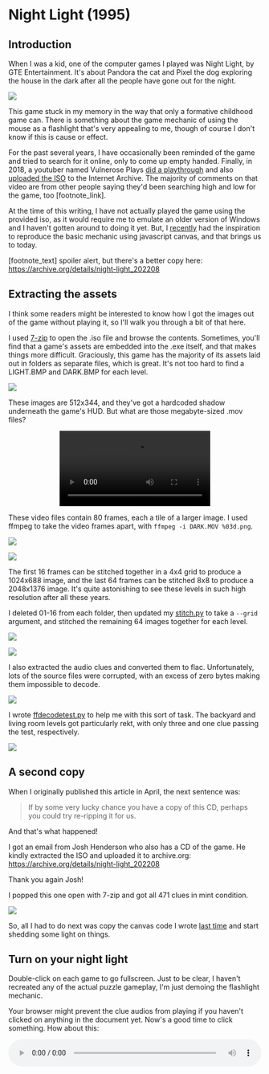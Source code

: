 Night Light (1995)
==================

## Introduction

When I was a kid, one of the computer games I played was Night Light, by GTE Entertainment. It's about Pandora the cat and Pixel the dog exploring the house in the dark after all the people have gone out for the night.

![](cover.jpg)

This game stuck in my memory in the way that only a formative childhood game can. There is something about the game mechanic of using the mouse as a flashlight that's very appealing to me, though of course I don't know if this is cause or effect.

For the past several years, I have occasionally been reminded of the game and tried to search for it online, only to come up empty handed. Finally, in 2018, a youtuber named Vulnerose Plays [did a playthrough](https://www.youtube.com/watch?v=KYDoBcFcGM8) and also [uploaded the ISO](https://archive.org/details/NightLight_201809) to the Internet Archive. The majority of comments on that video are from other people saying they'd been searching high and low for the game, too [footnote_link].

At the time of this writing, I have not actually played the game using the provided iso, as it would require me to emulate an older version of Windows and I haven't gotten around to doing it yet. But, I [recently](/writing/browser_in_the_dark) had the inspiration to reproduce the basic mechanic using javascript canvas, and that brings us to today.

[footnote_text] spoiler alert, but there's a better copy here: https://archive.org/details/night-light_202208

## Extracting the assets

I think some readers might be interested to know how I got the images out of the game without playing it, so I'll walk you through a bit of that here.

I used [7-zip](https://www.7-zip.org/) to open the .iso file and browse the contents. Sometimes, you'll find that a game's assets are embedded into the .exe itself, and that makes things more difficult. Graciously, this game has the majority of its assets laid out in folders as separate files, which is great. It's not too hard to find a LIGHT.BMP and DARK.BMP for each level.

![](7z_bmp.png)

These images are 512x344, and they've got a hardcoded shadow underneath the game's HUD. But what are those megabyte-sized .mov files?

<center><video controls src="garg_dark_tiles.mp4"/></center>

These video files contain 80 frames, each a tile of a larger image. I used ffmpeg to take the video frames apart, with `ffmpeg -i DARK.MOV %03d.png`.

![](ffmpeg_mov_to_png.png)

![](frames.png)

The first 16 frames can be stitched together in a 4x4 grid to produce a 1024x688 image, and the last 64 frames can be stitched 8x8 to produce a 2048x1376 image. It's quite astonishing to see these levels in such high resolution after all these years.

I deleted 01-16 from each folder, then updated my [stitch.py](https://git.voussoir.net/voussoir/cmd/src/branch/master/stitch.py) to take a `--grid` argument, and stitched the remaining 64 images together for each level.

![](stitch_8x8.png)

![](all_stitching.png)

I also extracted the audio clues and converted them to flac. Unfortunately, lots of the source files were corrupted, with an excess of zero bytes making them impossible to decode.

![](hxd.png)

I wrote [ffdecodetest.py](https://git.voussoir.net/voussoir/cmd/src/branch/master/ffdecodetest.py) to help me with this sort of task. The backyard and living room levels got particularly rekt, with only three and one clue passing the test, respectively.

![](ffdecodetest1.png)

## A second copy

When I originally published this article in April, the next sentence was:

> If by some very lucky chance you have a copy of this CD, perhaps you could try re-ripping it for us.

And that's what happened!

I got an email from Josh Henderson who also has a CD of the game. He kindly extracted the ISO and uploaded it to archive.org: https://archive.org/details/night-light_202208

Thank you again Josh!

I popped this one open with 7-zip and got all 471 clues in mint condition.

![](ffdecodetest2.png)

So, all I had to do next was copy the canvas code I wrote [last time](/writing/browser_in_the_dark) and start shedding some light on things.

## Turn on your night light

<style>
.nightlight_game
{
    width: 100%;
    margin-block-start: 1em;
    aspect-ratio: 2048/1376;
    cursor: none;
}
</style>

Double-click on each game to go fullscreen. Just to be clear, I haven't recreated any of the actual puzzle gameplay, I'm just demoing the flashlight mechanic.

Your browser might prevent the clue audios from playing if you haven't clicked on anything in the document yet. Now's a good time to click something. How about this:

<audio id="theme_audio" controls src="night_light_theme.flac" style="width: 100%"/>

<audio id="clue_audio"/>

<canvas class="nightlight_game" data-prefix="ATTC"></canvas>

<canvas class="nightlight_game" data-prefix="BATH"></canvas>

<canvas class="nightlight_game" data-prefix="BEDR"></canvas>

<canvas class="nightlight_game" data-prefix="BKYD"></canvas>

<canvas class="nightlight_game" data-prefix="GARG"></canvas>

<canvas class="nightlight_game" data-prefix="KITC"></canvas>

<canvas class="nightlight_game" data-prefix="LIVR"></canvas>

<canvas class="nightlight_game" data-prefix="NURS"></canvas>

## The missing menu files

I'm glad that the level images were easy to extract, since those were the most important parts for me. I'm also glad we recovered all of the clues. However, I really would like to get the main menu images and the staff credit portraits out as well.

![](mainmenu_screenshot.png)

I looked through all the files with 7z, expecting to find a .bmp or a tiled .mov representing the menu, and I'm simply stumped. I don't see them anywhere. The closest thing I could find was MMCHOICE.MOV, where Pixel and Pandora discuss the level options, but it's cropped in on them.

<center><video controls src="mmchoice.mp4"/></center>

The game uses this kind of video file as an overlay whenever it needs to put the talking characters in front of the game. If you look through the QTPUZZLE folder you'll find many more of these.

<center><video controls src="attc_01.mp4"/></center>

So, it's not like mmchoice.mov is damaged, or cropped accidentally. But, like the puzzles, I expect to find the loading screen, the main menu art, and the credits photos in their own files. I just don't see any more tiled movs or bitmaps. There are 18 .pic files, but those are just BACKMASK.PIC, FOREMASK.PIC, and a set of LIGHT.PIC and DARK.PIC for each of the eight levels.

Perhaps I simply missed something, or perhaps they are embedded somewhere else, though I don't know why that would be. The game's NIGHTMPC.EXE is 7.7 MB, which seems big enough to hold some secrets. I searched through the binary for BMP and MOV headers but didn't have any luck, and 7-zip doesn't open it the way it does with some executables.

My understanding is that the game is supposed to work on both Windows and Mac: many of the game resources are provided in duplicate (BMP/PIC, WAV/AIF), but as far as binaries go I only see exe. What's up with that?

If you discover anything, send me an email!

Along the way, I also found these image masks which give a hint as to how some of the click detection was done, which I think is very clever. Each of these cells has a unique RGB color -- so the programmers could make each color represent a choice for the user to click on.

<center><img src="menu_mask.png"/> <img src="credits_mask.png"/></center>

## Conclusion

If you watch Tom Scott, you may have seen his video about [Need for Speed](https://www.youtube.com/watch?v=juRkaqkDfCM "I drove my childhood favorite racing game in real life"), a sentimental visit to the real life location after which a level from the game was modeled.

> All the things that we create, whether you have a big audience or whether you're just making stuff for the folks close to you, sure, maybe those things you make will be forgotten. Or maybe those things you create will get laid down as someone's long term memory, and affect them a lot later in their life. So, make nice things. Try to give people something they'll be nostalgic about. You never know what impressions you might be making for the future.

A kind thank you to all of these people:

<audio id="credits_audio" controls src="credits.flac" style="width: 100%"/>

![](credits_screenshot.png)

Have fun!

<script>
IMAGE_WIDTH = 2048;
IMAGE_HEIGHT = 1376;
ASPECT_RATIO = IMAGE_WIDTH / IMAGE_HEIGHT;

clues = {}
clues["ATTC"] = [
"ATTC_FA01BIRD.flac", "ATTC_FA02COAT.flac", "ATTC_FA03ZMAN.flac", "ATTC_FA04BANA.flac",
"ATTC_FA05SUMO.flac", "ATTC_FA06ZAPE.flac", "ATTC_FA07TRAN.flac", "ATTC_FA08BELL.flac",
"ATTC_FA09ZFOX.flac", "ATTC_FA10BLOK.flac", "ATTC_FA11WIMP.flac", "ATTC_FA12FALL.flac",
"ATTC_FA13ROBT.flac", "ATTC_FA14FREK.flac", "ATTC_FA15CHIP.flac", "ATTC_FA16ZBUG.flac",
"ATTC_FA17MSTR.flac", "ATTC_FA18OCTO.flac", "ATTC_FA19ZBOX.flac", "ATTC_FA20CROK.flac",
"ATTC_FA21UNIC.flac", "ATTC_FA22CRRT.flac", "ATTC_FA23ZBEE.flac", "ATTC_FA24BIRD.flac",
"ATTC_FA25RBBT.flac", "ATTC_FA26SURF.flac", "ATTC_FA27ZEGG.flac", "ATTC_FA28TRTL.flac",
"ATTC_FA29DUCK.flac", "ATTC_FA30ZDOG.flac", "ATTC_FB01LGHT.flac", "ATTC_FB02STCK.flac",
"ATTC_FB03DEAD.flac", "ATTC_FB04KITE.flac", "ATTC_FB05RAQT.flac", "ATTC_FB06SQRL.flac",
"ATTC_FB07ROPE.flac", "ATTC_FB08BALL.flac", "ATTC_FB09CLUB.flac", "ATTC_FB10BOOM.flac",
"ATTC_FB11SCCR.flac", "ATTC_FB12GOLF.flac", "ATTC_FB13BATN.flac", "ATTC_FB14HMMR.flac",
"ATTC_FB15ZNUT.flac", "ATTC_FB16ZBAT.flac", "ATTC_FB18ZBAG.flac", "ATTC_FB19SQRL.flac",
"ATTC_FB20BORD.flac", "ATTC_FB21SOCK.flac", "ATTC_FB22STAR.flac", "ATTC_FB23ZHAT.flac",
"ATTC_FB24PCHR.flac"
]
clues["BATH"] = [
"BATH_AA01GOST.flac", "BATH_AA02DRGN.flac", "BATH_AA03CLAW.flac", "BATH_AA04FACE.flac",
"BATH_AA05BSNK.flac", "BATH_AA06OCTO.flac", "BATH_AA07RSNK.flac", "BATH_AA08ZRAT.flac",
"BATH_AA09SNAL.flac", "BATH_AA10SHRF.flac", "BATH_AA11BADG.flac", "BATH_AA12EELL.flac",
"BATH_AA13SHRK.flac", "BATH_AA14SWNG.flac", "BATH_AA15MSTR.flac", "BATH_AA16ELPH.flac",
"BATH_AA17WEZL.flac", "BATH_AA18BTNG.flac", "BATH_AA19EYEZ.flac", "BATH_AA20TETH.flac",
"BATH_AA21LMAN.flac", "BATH_AA22SMAN.flac", "BATH_AA23JROG.flac", "BATH_AA24GRML.flac",
"BATH_AA25FISH.flac", "BATH_AA26ZSUB.flac", "BATH_AA27TBD1.flac", "BATH_AA28FSTR.flac",
"BATH_AA29GSTR.flac", "BATH_AA30ZEYE.flac", "BATH_AB01GOST.flac", "BATH_AB01ZCAT.flac",
"BATH_AB02TBSH.flac", "BATH_AB03TREE.flac", "BATH_AB04OLET.flac", "BATH_AB05FACT.flac",
"BATH_AB06SHOT.flac", "BATH_AB07ZCAP.flac", "BATH_AB08CLNZ.flac", "BATH_AB09TBSH.flac",
"BATH_AB10SHRT.flac", "BATH_AB11TOWL.flac", "BATH_AB12PFSH.flac", "BATH_AB13TSSU.flac",
"BATH_AB14BRSH.flac", "BATH_AB15TROL.flac", "BATH_AB16SHOE.flac", "BATH_AB17BBSH.flac",
"BATH_AB18SDRP.flac", "BATH_AB19RSOP.flac", "BATH_AB20SDPD.flac", "BATH_AB21COLD.flac",
"BATH_AB22ZRAG.flac", "BATH_AB23SUDZ.flac", "BATH_AB24FLAG.flac", "BATH_AB25PAI1.flac",
"BATH_AB25PAIL.flac", "BATH_AB26BBAL.flac", "BATH_AB27SPNG.flac", "BATH_AB28DUCK.flac",
"BATH_AB29BAL1.flac", "BATH_AB29BALL.flac", "BATH_AB30KFSH.flac", "BATH_AB31SHRK.flac",
"BATH_AB32TPST.flac"
]
clues["BEDR"] = [
"BEDR_CA01JSTR.flac", "BEDR_CA02FMAN.flac", "BEDR_CA02MAN.flac", "BEDR_CA03FPOT.flac",
"BEDR_CA04WTCH.flac", "BEDR_CA05PMAN.flac", "BEDR_CA06PLNE.flac", "BEDR_CA07ZSUB.flac",
"BEDR_CA08MSTR.flac", "BEDR_CA09MSTR.flac", "BEDR_CA10MSTR.flac", "BEDR_CA11MSTR.flac",
"BEDR_CA12TRAN.flac", "BEDR_CA13HPPO.flac", "BEDR_CA14MUMY.flac", "BEDR_CA15RCKT.flac",
"BEDR_CA16DRGN.flac", "BEDR_CA17ELPH.flac", "BEDR_CA18HAND.flac", "BEDR_CA19TERY.flac",
"BEDR_CA20MSTR.flac", "BEDR_CA21ZASP.flac", "BEDR_CA22HOSE.flac", "BEDR_CA23FLWR.flac",
"BEDR_CA24TPEE.flac", "BEDR_CA25SNKE.flac", "BEDR_CB01RABT.flac", "BEDR_CB02LAMB.flac",
"BEDR_CB03TRIC.flac", "BEDR_CB04RIBN.flac", "BEDR_CB05SMCP.flac", "BEDR_CB06CLWN.flac",
"BEDR_CB07HSTK.flac", "BEDR_CB08BLDZ.flac", "BEDR_CB09ROBT.flac", "BEDR_CB10PLNE.flac",
"BEDR_CB11ZCAR.flac", "BEDR_CB12BANK.flac", "BEDR_CB13BRON.flac", "BEDR_CB14TREX.flac",
"BEDR_CB15TRUK.flac", "BEDR_CB16SOCK.flac", "BEDR_CB17VITC.flac", "BEDR_CB18CLDS.flac",
"BEDR_CB19BOOK.flac", "BEDR_CB20GLBZ.flac", "BEDR_CB21SHRT.flac", "BEDR_CB22DRWR.flac",
"BEDR_CB23BBAL.flac", "BEDR_CB24ZBAT.flac", "BEDR_CB25PLNE.flac", "BEDR_CB26ZCAP.flac",
"BEDR_CB27TBER.flac", "BEDR_CB28TCAN.flac", "BEDR_CB29HORS.flac", "BEDR_CB30FBAL.flac",
"BEDR_CB31SNKR.flac", "BEDR_CB32PILO.flac", "BEDR_CB33LADR.flac", "BEDR_CB34GMBD.flac",
"BEDR_CB35DLMP.flac", "BEDR_CB36BRSH.flac", "BEDR_CB37NKTY.flac", "BEDR_CB38SOCK.flac"
]
clues["BKYD"] = [
"BKYD_GA01DINO.flac", "BKYD_GA02DINO.flac", "BKYD_GA03DINO.flac", "BKYD_GA04DINO.flac",
"BKYD_GA05DINO.flac", "BKYD_GA06DINO.flac", "BKYD_GA07DINO.flac", "BKYD_GA08DINO.flac",
"BKYD_GA09DINO.flac", "BKYD_GA10DINO.flac", "BKYD_GA11DINO.flac", "BKYD_GA12DINO.flac",
"BKYD_GA13DINO.flac", "BKYD_GA14CRAK.flac", "BKYD_GA15EGGS.flac", "BKYD_GA16DUDE.flac",
"BKYD_GB01SQRL.flac", "BKYD_GB02TIRE.flac", "BKYD_GB03SCCR.flac", "BKYD_GB05BALL.flac",
"BKYD_GB06SAIL.flac", "BKYD_GB07FOAT.flac", "BKYD_GB08DUCK.flac", "BKYD_GB09BBAL.flac",
"BKYD_GB10GOFR.flac", "BKYD_GB10MASK.flac", "BKYD_GB11TRTL.flac", "BKYD_GB12FINN.flac",
"BKYD_GB13BIGW.flac", "BKYD_GB14ZCAP.flac", "BKYD_GB15FBAL.flac", "BKYD_GB16STCK.flac",
"BKYD_GB17APPL.flac", "BKYD_GB18BALL.flac", "BKYD_GB20SHVL.flac", "BKYD_GB21FLAG.flac",
"BKYD_GB22HOSE.flac", "BKYD_GB23ZHOW.flac", "BKYD_GB24RAKE.flac", "BKYD_GB25TRWL.flac"
]
clues["GARG"] = [
"GARG_EA01EYEZ.flac", "GARG_EA03BRD2.flac", "GARG_EA04GRFF.flac", "GARG_EA05FISH.flac",
"GARG_EA06JAIL.flac", "GARG_EA07DRVR.flac", "GARG_EA08KROO.flac", "GARG_EA09MUMY.flac",
"GARG_EA10MSTR.flac", "GARG_EA11ROBT.flac", "GARG_EA12BRED.flac", "GARG_EA13ZJAR.flac",
"GARG_EA14FFLY.flac", "GARG_EA15SNKE.flac", "GARG_EA16CPLR.flac", "GARG_EA17ZBAT.flac",
"GARG_EA18BRNG.flac", "GARG_EA19ELPH.flac", "GARG_EA20MSTR.flac", "GARG_EA21DUDE.flac",
"GARG_EA22ZCAR.flac", "GARG_EA23APPL.flac", "GARG_EA24SNKE.flac", "GARG_EA25MSTR.flac",
"GARG_EA26CNON.flac", "GARG_EA27ZEYE.flac", "GARG_EA28DNUT.flac", "GARG_EA29CLWN.flac",
"GARG_EA30HSTK.flac", "GARG_EA31LIPS.flac", "GARG_EB01BTTL.flac", "GARG_EB02NOTE.flac",
"GARG_EB03ZSAW.flac", "GARG_EB04ZSAW.flac", "GARG_EB05HMMR.flac", "GARG_EB07SDRV.flac",
"GARG_EB08CHSL.flac", "GARG_EB09SCSR.flac", "GARG_EB10WRCH.flac", "GARG_EB11SCKT.flac",
"GARG_EB12DRVR.flac", "GARG_EB13VENT.flac", "GARG_EB14SOAP.flac", "GARG_EB15KNOB.flac",
"GARG_EB16BSKT.flac", "GARG_EB17BALL.flac", "GARG_EB18BEAR.flac", "GARG_EB19GRSE.flac",
"GARG_EB20BBAT.flac", "GARG_EB21BBAL.flac", "GARG_EB22TIRE.flac", "GARG_EB23MOUS.flac",
"GARG_EB24ZHAT.flac", "GARG_EB25SEAT.flac", "GARG_EB26RLLR.flac", "GARG_EB27PCAN.flac",
"GARG_EB28BRSH.flac", "GARG_EB29BUCT.flac"
]
clues["KITC"] = [
"KITC_BA01EYEZ.flac", "KITC_BA02EYEZ.flac", "KITC_BA03OWLI.flac", "KITC_BA04MSTR.flac",
"KITC_BA05EYEZ.flac", "KITC_BA06FORT.flac", "KITC_BA07MSTR.flac", "KITC_BA08OCTO.flac",
"KITC_BA09DILE.flac", "KITC_BA09DILO.flac", "KITC_BA10SNKE.flac", "KITC_BA11MAN1.flac",
"KITC_BA12MAN2.flac", "KITC_BA13MAN3.flac", "KITC_BA14PRNA.flac", "KITC_BA15SNKE.flac",
"KITC_BA16BFLY.flac", "KITC_BA17SCER.flac", "KITC_BA17SCSR.flac", "KITC_BA18ZHAT.flac",
"KITC_BA19FRTH.flac", "KITC_BA20ANT1.flac", "KITC_BA21MSTR.flac", "KITC_BA22ANTZ.flac",
"KITC_BA23ZPAW.flac", "KITC_BA24NITE.flac", "KITC_BA25HARY.flac", "KITC_BA26SPDR.flac",
"KITC_BA27SHRK.flac", "KITC_BB01BBAL.flac", "KITC_BB02GRPZ.flac", "KITC_BB03RBBT.flac",
"KITC_BB04ZBAT.flac", "KITC_BB05CHOW.flac", "KITC_BB06FDG1.flac", "KITC_BB07FDG2.flac",
"KITC_BB08FDG3.flac", "KITC_BB09FDG4.flac", "KITC_BB10FDG5.flac", "KITC_BB11ZCUP.flac",
"KITC_BB12OUCH.flac", "KITC_BB13BITE.flac", "KITC_BB14NOTE.flac", "KITC_BB15FORK.flac",
"KITC_BB16GLOV.flac", "KITC_BB17P.flac", "KITC_BB17TSTR.flac", "KITC_BB18APPL.flac",
"KITC_BB19PEPR.flac", "KITC_BB20SALT.flac", "KITC_BB21PBTR.flac", "KITC_BB22WATR.flac",
"KITC_BB23TSSL.flac", "KITC_BB24SPTL.flac", "KITC_BB25DUCK.flac", "KITC_BB26TULP.flac",
"KITC_BB27ZOWL.flac", "KITC_BB28RATL.flac", "KITC_BB29BNAS.flac", "KITC_BB30ZRAG.flac"
]
clues["LIVR"] = [
"LIVR_DA01NARK.flac", "LIVR_DA02LAMP.flac", "LIVR_DA02SQRL.flac", "LIVR_DA03LAMB.flac",
"LIVR_DA04FISH.flac", "LIVR_DA04PRNA.flac", "LIVR_DA05BEAR.flac", "LIVR_DA06PRQU.flac",
"LIVR_DA06TBA2.flac", "LIVR_DA07DRUM.flac", "LIVR_DA07TBA3.flac", "LIVR_DA08TELE.flac",
"LIVR_DA08TRT1.flac", "LIVR_DA08TRTL.flac", "LIVR_DA09MOUS.flac", "LIVR_DA10PICT.flac",
"LIVR_DA10PNGN.flac", "LIVR_DA11MUSH.flac", "LIVR_DA12YARN.flac", "LIVR_DA12ZUFO.flac",
"LIVR_DA13BRED.flac", "LIVR_DA14COON.flac", "LIVR_DA14PCCN.flac", "LIVR_DA15MUSH.flac",
"LIVR_DA16BTIE.flac", "LIVR_DA16QULT.flac", "LIVR_DA17SEAL.flac", "LIVR_DA18BONE.flac",
"LIVR_DA18DEER.flac", "LIVR_DA19RCKT.flac", "LIVR_DA20BOOK.flac", "LIVR_DA20DRGN.flac",
"LIVR_DA21FACE.flac", "LIVR_DA22GLAS.flac", "LIVR_DA22ZFOX.flac", "LIVR_DA23SQRL.flac",
"LIVR_DA24FACE.flac", "LIVR_DA25CBAR.flac", "LIVR_DA26TANR.flac", "LIVR_DA27TRAN.flac",
"LIVR_DA28FRRY.flac", "LIVR_DA28MAGZ.flac", "LIVR_DA30BALL.flac", "LIVR_DA32ZRED.flac",
"LIVR_DA34COKI.flac", "LIVR_DB01HOME.flac", "LIVR_DB02LAMP.flac", "LIVR_DB03PICT.flac",
"LIVR_DB04FISH.flac", "LIVR_DB05TBA1.flac", "LIVR_DB06TBA2.flac", "LIVR_DB07TBA3.flac",
"LIVR_DB08TELE.flac", "LIVR_DB09ZVCR.flac", "LIVR_DB10PICT.flac", "LIVR_DB11BEAR.flac",
"LIVR_DB12YARN.flac", "LIVR_DB13FONE.flac", "LIVR_DB14PCCN.flac", "LIVR_DB15JCKT.flac",
"LIVR_DB16QULT.flac", "LIVR_DB17SODA.flac", "LIVR_DB18BONE.flac", "LIVR_DB19SHOZ.flac",
"LIVR_DB20BOOK.flac", "LIVR_DB21SHOE.flac", "LIVR_DB22GLAS.flac", "LIVR_DB23DOLL.flac",
"LIVR_DB25REMT.flac", "LIVR_DB27BLUE.flac", "LIVR_DB28MAGZ.flac", "LIVR_DB29BOOK.flac",
"LIVR_DB30BALL.flac", "LIVR_DB31GAME.flac", "LIVR_DB32ZRED.flac", "LIVR_DB33GLAS.flac",
"LIVR_DB34COKI.flac"
]
clues["NURS"] = [
"NURS_HA01CTHZ.flac", "NURS_HA02JELY.flac", "NURS_HA03VLAG.flac", "NURS_HA04LAVA.flac",
"NURS_HA05CHCK.flac", "NURS_HA06STAR.flac", "NURS_HA07FACE.flac", "NURS_HA08BABE.flac",
"NURS_HA09FROG.flac", "NURS_HA10BIRD.flac", "NURS_HA11HRSE.flac", "NURS_HA12CHST.flac",
"NURS_HA13TREE.flac", "NURS_HA14JWEL.flac", "NURS_HA15CHMP.flac", "NURS_HA16TRIO.flac",
"NURS_HA17WOLF.flac", "NURS_HA18BOKZ.flac", "NURS_HA19SKLZ.flac", "NURS_HA20CROK.flac",
"NURS_HA21EEGG.flac", "NURS_HA22LION.flac", "NURS_HA23ELPH.flac", "NURS_HA24THNG.flac",
"NURS_HA25ZBUG.flac", "NURS_HA27FLWR.flac", "NURS_HA28FROG.flac", "NURS_HA29SWRD.flac",
"NURS_HA30CUPL.flac", "NURS_HA31ZSUB.flac", "NURS_HA32ZBRA.flac", "NURS_HB01LAMP.flac",
"NURS_HB02PICT.flac", "NURS_HB04ZCAT.flac", "NURS_HB05PICT.flac", "NURS_HB06DUCK.flac",
"NURS_HB07BUNY.flac", "NURS_HB08BUNY.flac", "NURS_HB10ZCOW.flac", "NURS_HB11MOON.flac",
"NURS_HB12QULT.flac", "NURS_HB13LAMB.flac", "NURS_HB14SHEZ.flac", "NURS_HB15BEAR.flac",
"NURS_HB16BUNY.flac", "NURS_HB17ZFOX.flac", "NURS_HB18PASS.flac", "NURS_HB19SOCK.flac",
"NURS_HB20BALL.flac", "NURS_HB21CRRT.flac", "NURS_HB22ZBRA.flac", "NURS_HB23BTTL.flac",
"NURS_HB24BBAL.flac", "NURS_HB25CLCK.flac"
]
const theme_audio = document.getElementById("theme_audio");
const clue_audio = document.getElementById("clue_audio");
const credits_audio = document.getElementById("credits_audio");
let active_prefix;

let clue_timeout;

function clue_loop()
{
    let delay;
    const do_play = (
        active_prefix &&
        document.hasFocus() &&
        theme_audio.paused &&
        clue_audio.paused &&
        credits_audio.paused &&
        clues[active_prefix].length > 0
    );
    if (do_play)
    {
        const options = clues[active_prefix];
        const index = Math.floor(Math.random() * options.length);
        const clue = options.splice(index, 1)[0];
        clue_audio.src = "clues/" + clue;
        delay = (Math.random() * 10000) + 7000;
        clue_audio.play();
    }
    else
    {
        delay = 2000;
    }
    clue_timeout = setTimeout(clue_loop, delay);
}

function draw_game(game, light_x, light_y)
{
    const ctx = game.getContext("2d");
    ctx.clearRect(0, 0, game.width, game.height);

    const region = new Path2D();
    // // A little padding off screen helps reduce slivers of light.
    // region.rect(-10, -10, game.width+20, game.height+20);
    // ctx.fill(region);

    let draw_width;
    let draw_height;
    const game_aspect = game.width / game.height;
    if (game_aspect > ASPECT_RATIO)
    {
        draw_height = game.height;
        draw_width = ASPECT_RATIO * draw_height;
    }
    else
    {
        draw_width = game.width;
        draw_height = draw_width / ASPECT_RATIO;
    }

    const offset_left = (game.width - draw_width) / 2;
    const offset_top = (game.height - draw_height) / 2;

    if (light_x === null || light_y === null)
    {
        ctx.globalCompositeOperation = "source-over";
        ctx.drawImage(game.image_dark, offset_left, offset_top, draw_width, draw_height);
    }
    else
    {
        ctx.globalCompositeOperation = "source-over";
        ctx.beginPath();
        const light_radius = draw_height / 6;
        ctx.ellipse(light_x, light_y, light_radius, light_radius, Math.PI / 4, 0, 2 * Math.PI);
        ctx.closePath();
        ctx.fill();

        ctx.globalCompositeOperation = "source-in";
        ctx.drawImage(game.image_light, offset_left, offset_top, draw_width, draw_height);

        ctx.globalCompositeOperation = "destination-over";
        ctx.drawImage(game.image_dark, offset_left, offset_top, draw_width, draw_height);
    }
}

function nightlight_dblclick(event)
{
    const game = event.target.closest(".nightlight_game");
    if (document.fullscreenElement === null)
    {
        game.requestFullscreen();
    }
    else
    {
        document.exitFullscreen();
    }
    event.preventDefault();
    event.stopPropagation();
    document.getSelection().removeAllRanges();
    return false;
}

function nightlight_mouseenter(event)
{
    const game = event.target.closest(".nightlight_game");
    active_prefix = game.dataset.prefix;
    clearTimeout(clue_timeout);
    clue_timeout = setTimeout(clue_loop, 3000);
}

function nightlight_mouseleave(event)
{
    active_prefix = null;
    const game = event.target.closest(".nightlight_game");
    showdark(game);
    clearTimeout(clue_timeout);
}

function nightlight_mousemove(event)
{
    const game = event.target.closest(".nightlight_game");
    if (! (game.image_dark.complete && game.image_light.complete))
    {
        return;
    }
    draw_game(game, event.offsetX, event.offsetY);
}

function resize_nightlights(event)
{
    for (const game of document.getElementsByClassName("nightlight_game"))
    {
        game.width = game.offsetWidth;
        game.height = game.offsetHeight;
        showdark(game);
    }
}

function showdark(game)
{
    if (! game.image_dark.complete)
    {
        setTimeout(() => {showdark(game);}, 100);
    }
    draw_game(game, null, null)
}

function on_pageload()
{
    for (const game of document.getElementsByClassName("nightlight_game"))
    {
        game.image_dark = new Image();
        game.image_dark.src = game.dataset.prefix + "_DARK.png";
        game.image_light = new Image();
        game.image_light.src = game.dataset.prefix + "_LIGHT.png";

        game.addEventListener("dblclick", nightlight_dblclick);
        game.addEventListener("mouseenter", nightlight_mouseenter);
        game.addEventListener("mouseleave", nightlight_mouseleave);
        game.addEventListener("mousemove", nightlight_mousemove);
    }
    window.addEventListener("resize", resize_nightlights);

    resize_nightlights();
}
document.addEventListener("DOMContentLoaded", on_pageload);
</script>
